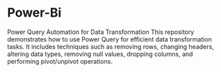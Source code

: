 # Power-Bi
Power Query Automation for Data Transformation This repository demonstrates how to use Power Query for efficient data transformation tasks. It includes techniques such as removing rows, changing headers, altering data types, removing null values, dropping columns, and performing pivot/unpivot operations. 
